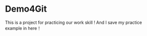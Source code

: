 # Demo4Git
This is a project for practicing our work skill !
And I save my practice example in here！
